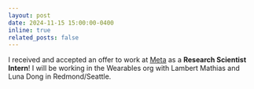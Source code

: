 ```yaml
---
layout: post
date: 2024-11-15 15:00:00-0400
inline: true
related_posts: false
---
```


I received and accepted an offer to work at [Meta](https://www.meta.com) as a **Research Scientist Intern**! I will be working in the Wearables org with Lambert Mathias and Luna Dong in Redmond/Seattle. 